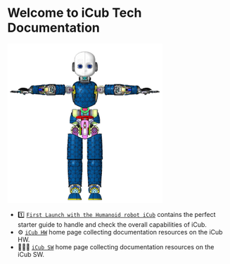 # Welcome to iCub Tech Documentation

<img src="./assets/icub-rotate.gif" width="70%" height="70%">

- 1️⃣ [`First Launch with the Humanoid robot iCub`](./icub_starter_kits/first_steps.md) contains the perfect starter guide to handle and check the overall capabilities of iCub.
- ⚙ [`iCub HW`](icub_hw.md) home page collecting documentation resources on the iCub HW. 
- 👨🏻‍💻 [`iCub SW`](icub_sw.md) home page collecting documentation resources on the iCub SW. 
